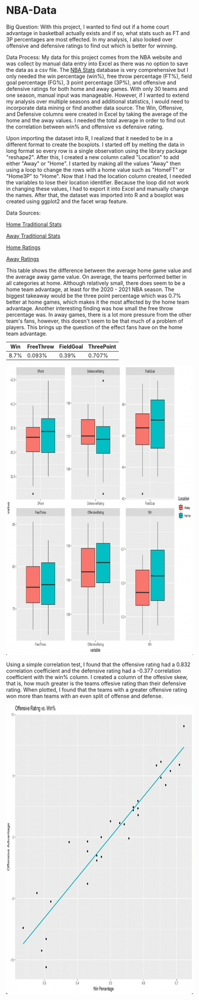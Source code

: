 # NBA-Data

Big Question: With this project, I wanted to find out if a home court advantage in basketball actually exists and if so, what stats such as FT and 3P percentages are most effected. In my analysis, I also looked over offensive and defensive ratings to find out which is better for winning.

Data Process: My data for this project comes from the NBA website and was collect by manual data entry into Excel as there was no option to save the data as a csv file. The [NBA Stats](https://www.nba.com/stats/) database is very comprehensive but I only needed the win percentage (win%), free throw percentage (FT%), field goal percentage (FG%), 3 point percentage (3P%), and offensive and defensive ratings for both home and away games. With only 30 teams and one season, manual input was manageable. However, if I wanted to extend my analysis over multiple seasons and additional statistics, I would need to incorporate data mining or find another data source. The Win, Offensive, and Defensive columns were created in Excel by taking the average of the home and the away values. I needed the total average in order to find out the correlation between win% and offensive vs defensive rating.

Upon importing the dataset into R, I realized that it needed to be in a different format to create the boxplots. I started off by melting the data in long format so every row is a single observation using the library package "reshape2". After this, I created a new column called "Location" to add either "Away" or "Home". I started by making all the values "Away" then using a loop to change the rows with a home value such as "HomeFT" or "Home3P" to "Home". Now that I had the location column created, I needed the variables to lose their location identifier. Because the loop did not work in changing these values, I had to export it into Excel and manually change the names. After that, the dataset was imported into R and a boxplot was created using ggplot2 and the facet wrap feature. 

Data Sources:

[Home Traditional Stats](https://www.nba.com/stats/teams/traditional/?sort=W_PCT&dir=-1&Season=2020-21&SeasonType=Regular%20Season&Location=Home)

[Away Traditional Stats](https://www.nba.com/stats/teams/traditional/?sort=W_PCT&dir=-1&Season=2020-21&SeasonType=Regular%20Season&Location=Road)

[Home Ratings](https://www.nba.com/stats/teams/advanced/?sort=W&dir=-1&Season=2020-21&SeasonType=Regular%20Season&Location=Home)

[Away Ratings](https://www.nba.com/stats/teams/advanced/?sort=W&dir=-1&Season=2020-21&SeasonType=Regular%20Season&Location=Road)

This table shows the difference between the average home game value and the average away game value. On average, the teams performed better in all categories at home. Although relatively small, there does seem to be a home team advantage, at least for the 2020 - 2021 NBA season. The biggest takeaway would be the three point percentage which was 0.7% better at home games, which makes it the most affected by the home team advantage. Another interesting finding was how small the free throw percentage was. In away games, there is a lot more pressure from the other team's fans, however, this doesn't seem to be that much of a problem of players. This brings up the question of the effect fans have on the home team advantage.  


| Win    	| FreeThrow 	| FieldGoal 	| ThreePoint 	|
|--------	|-----------	|-----------	|------------	|
| 8.7%  	| 0.093%    	| 0.39%     	| 0.707%     	|  


<img src="Boxplots.png" width="850" height="780">

Using a simple correlation test, I found that the offensive rating had a 0.832 correlation coefficient and the defensive rating had a -0.377 correlation coefficient with the win% column. I created a column of the offesive skew, that is, how much greater is the teams offesive rating than their defensive rating. When plotted, I found that the teams with a greater offensive rating won more than teams with an even split of offense and defense.

<img src="NBA Data Regression.png" width="850" height="780">


